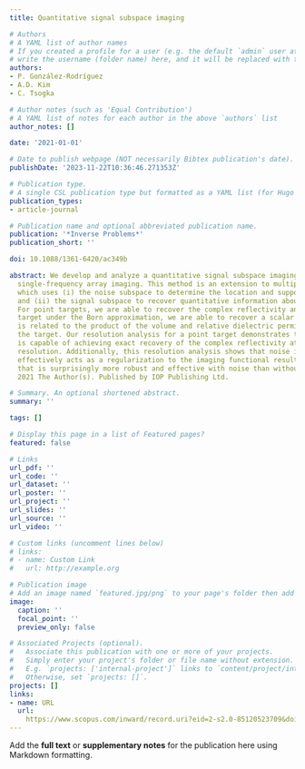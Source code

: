 ```yaml
---
title: Quantitative signal subspace imaging

# Authors
# A YAML list of author names
# If you created a profile for a user (e.g. the default `admin` user at `content/authors/admin/`), 
# write the username (folder name) here, and it will be replaced with their full name and linked to their profile.
authors:
- P. González-Rodríguez
- A.D. Kim
- C. Tsogka

# Author notes (such as 'Equal Contribution')
# A YAML list of notes for each author in the above `authors` list
author_notes: []

date: '2021-01-01'

# Date to publish webpage (NOT necessarily Bibtex publication's date).
publishDate: '2023-11-22T10:36:46.271353Z'

# Publication type.
# A single CSL publication type but formatted as a YAML list (for Hugo requirements).
publication_types:
- article-journal

# Publication name and optional abbreviated publication name.
publication: '*Inverse Problems*'
publication_short: ''

doi: 10.1088/1361-6420/ac349b

abstract: We develop and analyze a quantitative signal subspace imaging method for
  single-frequency array imaging. This method is an extension to multiple signal classification
  which uses (i) the noise subspace to determine the location and support of targets,
  and (ii) the signal subspace to recover quantitative information about the targets.
  For point targets, we are able to recover the complex reflectivity and for an extended
  target under the Born approximation, we are able to recover a scalar quantity that
  is related to the product of the volume and relative dielectric permittivity of
  the target. Our resolution analysis for a point target demonstrates this method
  is capable of achieving exact recovery of the complex reflectivity at subwavelength
  resolution. Additionally, this resolution analysis shows that noise in the data
  effectively acts as a regularization to the imaging functional resulting in a method
  that is surprisingly more robust and effective with noise than without noise. ©
  2021 The Author(s). Published by IOP Publishing Ltd.

# Summary. An optional shortened abstract.
summary: ''

tags: []

# Display this page in a list of Featured pages?
featured: false

# Links
url_pdf: ''
url_code: ''
url_dataset: ''
url_poster: ''
url_project: ''
url_slides: ''
url_source: ''
url_video: ''

# Custom links (uncomment lines below)
# links:
# - name: Custom Link
#   url: http://example.org

# Publication image
# Add an image named `featured.jpg/png` to your page's folder then add a caption below.
image:
  caption: ''
  focal_point: ''
  preview_only: false

# Associated Projects (optional).
#   Associate this publication with one or more of your projects.
#   Simply enter your project's folder or file name without extension.
#   E.g. `projects: ['internal-project']` links to `content/project/internal-project/index.md`.
#   Otherwise, set `projects: []`.
projects: []
links:
- name: URL
  url: 
    https://www.scopus.com/inward/record.uri?eid=2-s2.0-85120523709&doi=10.1088%2f1361-6420%2fac349b&partnerID=40&md5=06cf41117864eea230e873c333035a2f
---
```


Add the **full text** or **supplementary notes** for the publication here using Markdown formatting.
